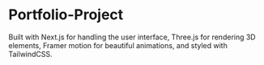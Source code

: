 # Portfolio-Project
Built with Next.js for handling the user interface, Three.js for rendering 3D elements, Framer motion for beautiful animations, and styled with TailwindCSS.

